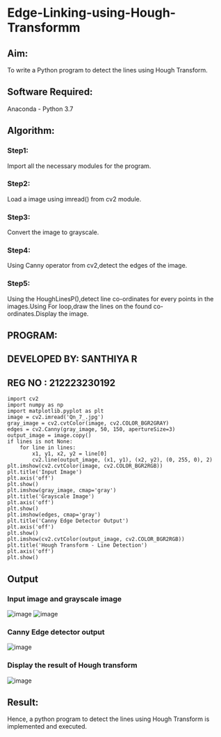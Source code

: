 # Edge-Linking-using-Hough-Transformm
## Aim:
To write a Python program to detect the lines using Hough Transform.

## Software Required:
Anaconda - Python 3.7

## Algorithm:
### Step1:

Import all the necessary modules for the program.
### Step2:

Load a image using imread() from cv2 module.
### Step3:

Convert the image to grayscale.
### Step4:

Using Canny operator from cv2,detect the edges of the image.
### Step5:

Using the HoughLinesP(),detect line co-ordinates for every points in the images.Using For loop,draw the lines on the found co-ordinates.Display the image.

## PROGRAM:

## DEVELOPED BY: SANTHIYA R
## REG NO : 212223230192

```
import cv2
import numpy as np
import matplotlib.pyplot as plt
image = cv2.imread('Qn_7_.jpg')
gray_image = cv2.cvtColor(image, cv2.COLOR_BGR2GRAY)
edges = cv2.Canny(gray_image, 50, 150, apertureSize=3)
output_image = image.copy()
if lines is not None:
    for line in lines:
        x1, y1, x2, y2 = line[0]
        cv2.line(output_image, (x1, y1), (x2, y2), (0, 255, 0), 2)
plt.imshow(cv2.cvtColor(image, cv2.COLOR_BGR2RGB))
plt.title('Input Image')
plt.axis('off')
plt.show()
plt.imshow(gray_image, cmap='gray')
plt.title('Grayscale Image')
plt.axis('off')
plt.show()
plt.imshow(edges, cmap='gray')
plt.title('Canny Edge Detector Output')
plt.axis('off')
plt.show()
plt.imshow(cv2.cvtColor(output_image, cv2.COLOR_BGR2RGB))
plt.title('Hough Transform - Line Detection')
plt.axis('off')
plt.show()
```
## Output

### Input image and grayscale image
![image](https://github.com/user-attachments/assets/ca587491-edcb-4b95-9bc7-49aec18bdabf)
![image](https://github.com/user-attachments/assets/50fa30e1-a281-4fca-bc4c-7eed65a236c1)


### Canny Edge detector output
![image](https://github.com/user-attachments/assets/5b018b89-24d8-4b0a-923e-b5821d7ad8bd)


### Display the result of Hough transform
![image](https://github.com/user-attachments/assets/df4c4c4b-3b3a-45fd-a8f9-6495b889e0e4)

## Result:
Hence, a python program to detect the lines using Hough Transform is implemented and executed.

